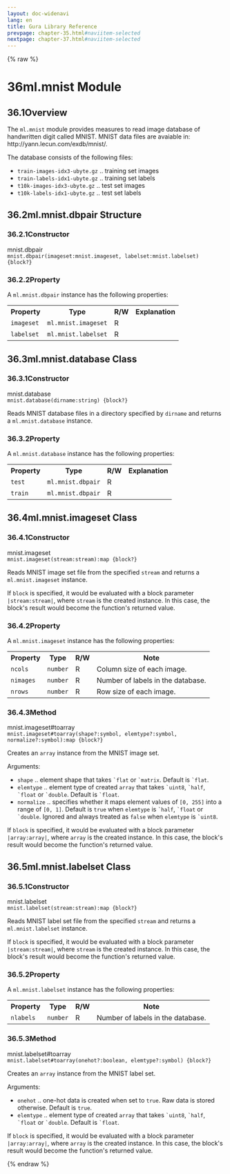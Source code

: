 ```yaml
---
layout: doc-widenavi
lang: en
title: Gura Library Reference
prevpage: chapter-35.html#naviitem-selected
nextpage: chapter-37.html#naviitem-selected
---
```

{% raw %}
<h1><span class="caption-index-1">36</span>ml.mnist Module</h1>
<h2><span class="caption-index-2">36.1</span><a name="anchor-36-1"></a>Overview</h2>
<p>
The <code class="highlighter-rouge">ml.mnist</code> module provides measures to read image database of handwritten digit called MNIST. MNIST data files are avaiable in: http://yann.lecun.com/exdb/mnist/.
</p>
<p>
The database consists of the following files:
</p>
<ul>
<li><code class="highlighter-rouge">train-images-idx3-ubyte.gz</code> .. training set images</li>
<li><code class="highlighter-rouge">train-labels-idx1-ubyte.gz</code> .. training set labels</li>
<li><code class="highlighter-rouge">t10k-images-idx3-ubyte.gz</code> .. test set images</li>
<li><code class="highlighter-rouge">t10k-labels-idx1-ubyte.gz</code> .. test set labels</li>
</ul>
<h2><span class="caption-index-2">36.2</span><a name="anchor-36-2"></a>ml.mnist.dbpair Structure</h2>
<h3><span class="caption-index-3">36.2.1</span><a name="anchor-36-2-1"></a>Constructor</h3>
<div class="h5">mnist.dbpair</div>
<div class="mb-2"><i class="fas fa-caret-right mr-2"></i><code>mnist.dbpair(imageset:mnist.imageset, labelset:mnist.labelset) {block?}</code></div>
<h3><span class="caption-index-3">36.2.2</span><a name="anchor-36-2-2"></a>Property</h3>
<p>
A <code class="highlighter-rouge">ml.mnist.dbpair</code> instance has the following properties:
</p>
<table class="table">
<tr>
<th>
Property</th>
<th>
Type</th>
<th>
R/W</th>
<th>
Explanation</th>
</tr>
<tr>
<td>
<code>imageset</code></td>
<td>
<code>ml.mnist.imageset</code></td>
<td>
R</td>
<td>
</td>
</tr>
<tr>
<td>
<code>labelset</code></td>
<td>
<code>ml.mnist.labelset</code></td>
<td>
R</td>
<td>
</td>
</tr>
</table>
<h2><span class="caption-index-2">36.3</span><a name="anchor-36-3"></a>ml.mnist.database Class</h2>
<h3><span class="caption-index-3">36.3.1</span><a name="anchor-36-3-1"></a>Constructor</h3>
<div class="h5">mnist.database</div>
<div class="mb-2"><i class="fas fa-caret-right mr-2"></i><code>mnist.database(dirname:string) {block?}</code></div>
<p>
Reads MNIST database files in a directory specified by <code class="highlighter-rouge">dirname</code> and returns a <code class="highlighter-rouge">ml.mnist.database</code> instance.
</p>
<h3><span class="caption-index-3">36.3.2</span><a name="anchor-36-3-2"></a>Property</h3>
<p>
A <code class="highlighter-rouge">ml.mnist.database</code> instance has the following properties:
</p>
<table class="table">
<tr>
<th>
Property</th>
<th>
Type</th>
<th>
R/W</th>
<th>
Explanation</th>
</tr>
<tr>
<td>
<code>test</code></td>
<td>
<code>ml.mnist.dbpair</code></td>
<td>
R</td>
<td>
</td>
</tr>
<tr>
<td>
<code>train</code></td>
<td>
<code>ml.mnist.dbpair</code></td>
<td>
R</td>
<td>
</td>
</tr>
</table>
<h2><span class="caption-index-2">36.4</span><a name="anchor-36-4"></a>ml.mnist.imageset Class</h2>
<h3><span class="caption-index-3">36.4.1</span><a name="anchor-36-4-1"></a>Constructor</h3>
<div class="h5">mnist.imageset</div>
<div class="mb-2"><i class="fas fa-caret-right mr-2"></i><code>mnist.imageset(stream:stream):map {block?}</code></div>
<p>
Reads MNIST image set file from the specified <code class="highlighter-rouge">stream</code> and returns a <code class="highlighter-rouge">ml.mnist.imageset</code> instance.
</p>
<p>
If <code class="highlighter-rouge">block</code> is specified, it would be evaluated with a block parameter <code class="highlighter-rouge">|stream:stream|</code>, where <code class="highlighter-rouge">stream</code> is the created instance. In this case, the block's result would become the function's returned value.
</p>
<h3><span class="caption-index-3">36.4.2</span><a name="anchor-36-4-2"></a>Property</h3>
<p>
A <code class="highlighter-rouge">ml.mnist.imageset</code> instance has the following properties:
</p>
<table class="table">
<tr>
<th>
Property</th>
<th>
Type</th>
<th>
R/W</th>
<th>
Note</th>
</tr>
<tr>
<td>
<code>ncols</code></td>
<td>
<code>number</code></td>
<td>
R</td>
<td>
Column size of each image.</td>
</tr>
<tr>
<td>
<code>nimages</code></td>
<td>
<code>number</code></td>
<td>
R</td>
<td>
Number of labels in the database.</td>
</tr>
<tr>
<td>
<code>nrows</code></td>
<td>
<code>number</code></td>
<td>
R</td>
<td>
Row size of each image.</td>
</tr>
</table>
<h3><span class="caption-index-3">36.4.3</span><a name="anchor-36-4-3"></a>Method</h3>
<div class="h5">mnist.imageset#toarray</div>
<div class="mb-2"><i class="fas fa-caret-right mr-2"></i><code>mnist.imageset#toarray(shape?:symbol, elemtype?:symbol, normalize?:symbol):map {block?}</code></div>
<p>
Creates an <code class="highlighter-rouge">array</code> instance from the MNIST image set.
</p>
<p>
Arguments:
</p>
<ul>
<li><code class="highlighter-rouge">shape</code> .. element shape that takes <code class="highlighter-rouge">`flat</code> or <code class="highlighter-rouge">`matrix</code>. Default is <code class="highlighter-rouge">`flat</code>.</li>
<li><code class="highlighter-rouge">elemtype</code> .. element type of created <code class="highlighter-rouge">array</code> that takes <code class="highlighter-rouge">`uint8</code>, <code class="highlighter-rouge">`half</code>, <code class="highlighter-rouge">`float</code> or <code class="highlighter-rouge">`double</code>. Default is <code class="highlighter-rouge">`float</code>.</li>
<li><code class="highlighter-rouge">normalize</code> .. specifies whether it maps element values of <code class="highlighter-rouge">[0, 255]</code> into a range of <code class="highlighter-rouge">[0, 1]</code>. Default is <code class="highlighter-rouge">true</code> when <code class="highlighter-rouge">elemtype</code> is <code class="highlighter-rouge">`half</code>, <code class="highlighter-rouge">`float</code> or <code class="highlighter-rouge">`double</code>. Ignored and always treated as <code class="highlighter-rouge">false</code> when <code class="highlighter-rouge">elemtype</code> is <code class="highlighter-rouge">`uint8</code>.</li>
</ul>
<p>
If <code class="highlighter-rouge">block</code> is specified, it would be evaluated with a block parameter <code class="highlighter-rouge">|array:array|</code>, where <code class="highlighter-rouge">array</code> is the created instance. In this case, the block's result would become the function's returned value.
</p>
<h2><span class="caption-index-2">36.5</span><a name="anchor-36-5"></a>ml.mnist.labelset Class</h2>
<h3><span class="caption-index-3">36.5.1</span><a name="anchor-36-5-1"></a>Constructor</h3>
<div class="h5">mnist.labelset</div>
<div class="mb-2"><i class="fas fa-caret-right mr-2"></i><code>mnist.labelset(stream:stream):map {block?}</code></div>
<p>
Reads MNIST label set file from the specified <code class="highlighter-rouge">stream</code> and returns a <code class="highlighter-rouge">ml.mnist.labelset</code> instance.
</p>
<p>
If <code class="highlighter-rouge">block</code> is specified, it would be evaluated with a block parameter <code class="highlighter-rouge">|stream:stream|</code>, where <code class="highlighter-rouge">stream</code> is the created instance. In this case, the block's result would become the function's returned value.
</p>
<h3><span class="caption-index-3">36.5.2</span><a name="anchor-36-5-2"></a>Property</h3>
<p>
A <code class="highlighter-rouge">ml.mnist.labelset</code> instance has the following properties:
</p>
<table class="table">
<tr>
<th>
Property</th>
<th>
Type</th>
<th>
R/W</th>
<th>
Note</th>
</tr>
<tr>
<td>
<code>nlabels</code></td>
<td>
<code>number</code></td>
<td>
R</td>
<td>
Number of labels in the database.</td>
</tr>
</table>
<h3><span class="caption-index-3">36.5.3</span><a name="anchor-36-5-3"></a>Method</h3>
<div class="h5">mnist.labelset#toarray</div>
<div class="mb-2"><i class="fas fa-caret-right mr-2"></i><code>mnist.labelset#toarray(onehot?:boolean, elemtype?:symbol) {block?}</code></div>
<p>
Creates an <code class="highlighter-rouge">array</code> instance from the MNIST label set.
</p>
<p>
Arguments:
</p>
<ul>
<li><code class="highlighter-rouge">onehot</code> .. one-hot data is created when set to <code class="highlighter-rouge">true</code>. Raw data is stored otherwise. Default is <code class="highlighter-rouge">true</code>.</li>
<li><code class="highlighter-rouge">elemtype</code> .. element type of created <code class="highlighter-rouge">array</code> that takes <code class="highlighter-rouge">`uint8</code>, <code class="highlighter-rouge">`half</code>, <code class="highlighter-rouge">`float</code> or <code class="highlighter-rouge">`double</code>. Default is <code class="highlighter-rouge">`float</code>.</li>
</ul>
<p>
If <code class="highlighter-rouge">block</code> is specified, it would be evaluated with a block parameter <code class="highlighter-rouge">|array:array|</code>, where <code class="highlighter-rouge">array</code> is the created instance. In this case, the block's result would become the function's returned value.
</p>
{% endraw %}
